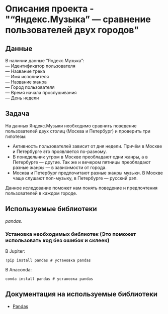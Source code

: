 # Описания проекта - "“Яндекс.Музыка” — сравнение пользователей двух городов"


## Данные

В наличии данные “Яндекс.Музыка”:  
— Идентификатор пользователя  
— Название трека    
— Имя исполнителя  
— Название жанра  
— Город пользователя  
— Время начала прослушивания  
— День недели  

## Задача

На данных Яндекс.Музыки необходимо сравнить поведение пользователей двух столиц (Москва и Петербург) и проверить три гипотезы:
- Активность пользователей зависит от дня недели. Причём в Москве и Петербурге это проявляется по-разному.
- В понедельник утром в Москве преобладают одни жанры, а в Петербурге — другие. Так же и вечером пятницы преобладают разные жанры — в зависимости от города.
- Москва и Петербург предпочитают разные жанры музыки. В Москве чаще слушают поп-музыку, в Петербурге — русский рэп.

Данное иследование поможет нам понять поведение и предпочтения пользователей в каждом городе.

## Используемые библиотеки
*pandas*.

### Установка необходимых библиотек (Это поможет использовать код без ошибок и склеек)

В Jupiter:
```
!pip install pandas # установка pandas

```

В Anaconda:
```
conda install pandas # установка pandas

```

## Документация на используемые библиотеки
- [Pandas](https://pandas.pydata.org/docs)
